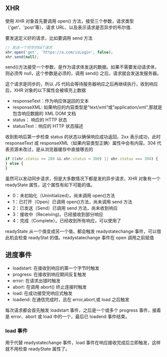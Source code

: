 ## XHR

使用 XHR 对象首先要调用 open() 方法，接受三个参数，请求类型（'get'、'post'等）、请求 URL、以及表示请求是否异步的布尔值.

要发送定义好的请求，比如要调用 send 方法

```js
// 发送一个同步的GET请求
xhr.open('get', 'https://a.com/isLogin', false);
xhr.send(null);
```

send()方法接受一个参数，是作为请求体发送的数据。如果不需要发动请求体，则必须传 null，这个参数是必须的，调用 send() 之后，请求就会发送发服务器。

这个请求是同步的，所以 JS 代码会等待服务器响应之后再继续执行，收到响应后，XHR 对象的以下属性会被填充上数据

-   responseText：作为响应体返回的文本
-   responseXML: 如果响应的内容类型是”text/xml“或”application/xml“,那就是包含响应数据的 XML DOM 文档
-   status： 响应的 HTTP 状态
-   statusText：响应的 HTTP 状态描述

收到影响后第一步检查 status 的状态以确保响应成功返回，2xx 表示成功，此时 responseText 或 responseXML（如果内容类型正确）属性中会有内容。304 代表资源未改过，是从浏览器缓存中直接哪去的

```js
if ((xhr.status >= 200 && xhr.status < 300) || xhr.status === 304) {
} else {
}
```

虽然可以发动同步请求，但是大多数情况下都是发的异步请求，XHR 对象有一个 readyState 属性，这个属性有如下可能的值。

-   0：未初始化（Uninitialized）。尚未调用 open()方法
-   1：已打开（Open）已调用 open()方法，尚未调用 send 方法
-   2：已发送（Send）已调用 send 方法，尚未收到响应
-   3：接收中（Receiving)。已经接收到部分响应
-   4：完成（Complete）。已经收到所有响应，可以使用了

readyState 从一个值变成另一个值，都会触发 readystatechange 事件，可以借此机会检查 readyStat 的值。readystatechange 事件在 open 调用之前赋值

## 进度事件

-   loadstart: 在接收到响应的第一个字节时触发
-   progress: 在接收到响应期间反复触发
-   error: 在请求出错时触发
-   abort: 在调用 abort() 终止连接时触发
-   load: 在成功接受完响应式触发
-   loadend: 在通信完成时，且在 error,abort,或 load 之后触发

每次请求都会首先触发 loadstart 事件，之后是一个或多个 progress 事件，接着是 error、abort 或 load 中的一个，最后已 loadend 事件结束。

### load 事件

用于代替 readystatechange 事件，load 事件在响应接收完成后立即触发，这样就不用检查 readyState 属性了。
